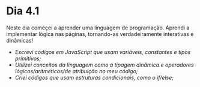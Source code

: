 # Dia 4.1

Neste dia começei a aprender uma linguagem de programação.
Aprendi a implementar lógica nas páginas, tornando-as verdadeiramente interativas e dinâmicas!

- *Escrevi códigos em JavaScript que usam variáveis, constantes e tipos primitivos;*
- *Utilizei conceitos da linguagem como a tipagem dinâmica e operadores lógicos/aritméticos/de atribuição no meu código;*
- *Criei códigos que usam estruturas condicionais, como o if/else;*